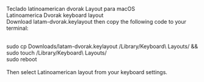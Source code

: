 Teclado latinoamerican dvorak Layout para macOS <br>
Latinoamerica Dvorak keyboard layout <br>
Download latam-dvorak.keylayout then copy the following code to your terminal: <br><br>

sudo cp Downloads/latam-dvorak.keylayout /Library/Keyboard\ Layouts/ && sudo touch /Library/Keyboard\ Layouts/  <br>
sudo reboot <br>
<br>
Then select Latinoamerican layout from your keyboard settings.
